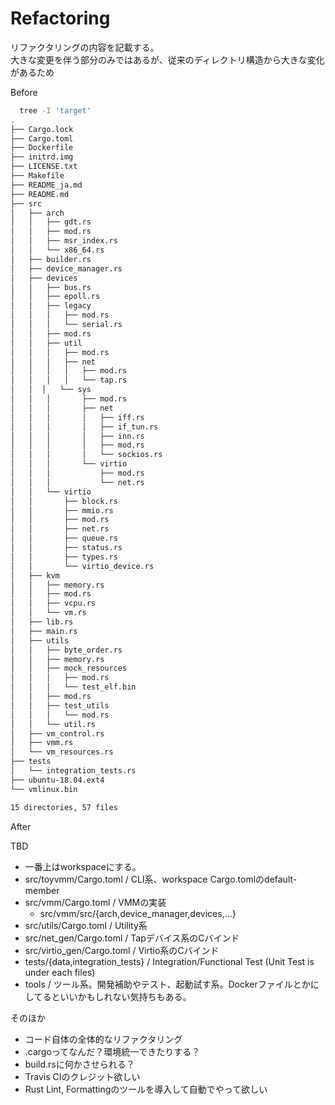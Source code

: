# Refactoring

リファクタリングの内容を記載する。  
大きな変更を伴う部分のみではあるが、従来のディレクトリ構造から大きな変化があるため


Before


```bash
  tree -I 'target'                                                                                                           [09:24:32]
.
├── Cargo.lock
├── Cargo.toml
├── Dockerfile
├── initrd.img
├── LICENSE.txt
├── Makefile
├── README_ja.md
├── README.md
├── src
│   ├── arch
│   │   ├── gdt.rs
│   │   ├── mod.rs
│   │   ├── msr_index.rs
│   │   └── x86_64.rs
│   ├── builder.rs
│   ├── device_manager.rs
│   ├── devices
│   │   ├── bus.rs
│   │   ├── epoll.rs
│   │   ├── legacy
│   │   │   ├── mod.rs
│   │   │   └── serial.rs
│   │   ├── mod.rs
│   │   ├── util
│   │   │   ├── mod.rs
│   │   │   ├── net
│   │   │   │   ├── mod.rs
│   │   │   │   └── tap.rs
│   │  │   └── sys
│   │   │       ├── mod.rs
│   │   │       ├── net
│   │   │       │   ├── iff.rs
│   │   │       │   ├── if_tun.rs
│   │   │       │   ├── inn.rs
│   │   │       │   ├── mod.rs
│   │   │       │   └── sockios.rs
│   │   │       └── virtio
│   │   │           ├── mod.rs
│   │   │           └── net.rs
│   │   └── virtio
│   │       ├── block.rs
│   │       ├── mmio.rs
│   │       ├── mod.rs
│   │       ├── net.rs
│   │       ├── queue.rs
│   │       ├── status.rs
│   │       ├── types.rs
│   │       └── virtio_device.rs
│   ├── kvm
│   │   ├── memory.rs
│   │   ├── mod.rs
│   │   ├── vcpu.rs
│   │   └── vm.rs
│   ├── lib.rs
│   ├── main.rs
│   ├── utils
│   │   ├── byte_order.rs
│   │   ├── memory.rs
│   │   ├── mock_resources
│   │   │   ├── mod.rs
│   │   │   └── test_elf.bin
│   │   ├── mod.rs
│   │   ├── test_utils
│   │   │   └── mod.rs
│   │   └── util.rs
│   ├── vm_control.rs
│   ├── vmm.rs
│   └── vm_resources.rs
├── tests
│   └── integration_tests.rs
├── ubuntu-18.04.ext4
└── vmlinux.bin

15 directories, 57 files
```

After


TBD
* 一番上はworkspaceにする。
* src/toyvmm/Cargo.toml / CLI系、workspace Cargo.tomlのdefault-member
* src/vmm/Cargo.toml / VMMの実装
  * src/vmm/src/{arch,device_manager,devices,...}
* src/utils/Cargo.toml / Utility系
* src/net_gen/Cargo.toml / Tapデバイス系のCバインド
* src/virtio_gen/Cargo.toml / Virtio系のCバインド
* tests/{data,integration_tests} / Integration/Functional Test (Unit Test is under each files)
* tools / ツール系。開発補助やテスト、起動試す系。Dockerファイルとかにしてるといいかもしれない気持ちもある。

そのほか
* コード自体の全体的なリファクタリング
* .cargoってなんだ？環境統一できたりする？
* build.rsに何かさせられる？
* Travis CIのクレジット欲しい
* Rust Lint, Formattingのツールを導入して自動でやって欲しい
